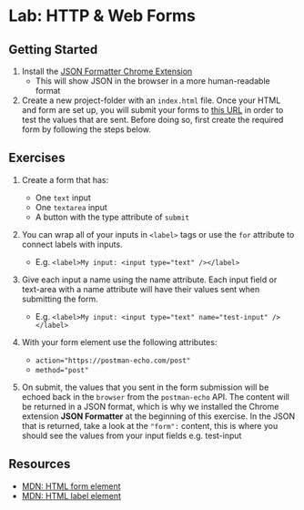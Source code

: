 # Lab: HTTP & Web Forms

## Getting Started
1. Install the [JSON Formatter Chrome Extension](https://chrome.google.com/webstore/detail/json-formatter/bcjindcccaagfpapjjmafapmmgkkhgoa?utm_source=gmail)
    * This will show JSON in the browser in a more human-readable format
2. Create a new project-folder with an `index.html` file. Once your HTML and form are set up, you will submit your forms to [this URL](https://postman-echo.com/post) in order to test the values that are sent. Before doing so, first create the required form by following the steps below.

## Exercises
1. Create a form that has:
    * One `text` input
    * One `textarea` input
    * A button with the type attribute of `submit`

2. You can wrap all of your inputs in `<label>` tags or use the `for` attribute to connect labels with inputs.
    * E.g. `<label>My input: <input type="text" /></label>`

3. Give each input a name using the name attribute. Each input field or text-area with a name attribute will have their values sent when submitting the form.
    * E.g. `<label>My input: <input type="text" name="test-input" /></label>`

4. With your form element use the following attributes:
    * `action="https://postman-echo.com/post"`
    * `method="post"`

5. On submit, the values that you sent in the form submission will be echoed back in the `browser` from the `postman-echo` API. The content will be returned in a JSON format, which is why we installed the Chrome extension **JSON Formatter** at the beginning of this exercise. In the JSON that is returned, take a look at the `"form":` content, this is where you should see the values from your input fields e.g. test-input

## Resources
* [MDN: HTML form element](https://developer.mozilla.org/en-US/docs/Web/HTML/Element/form)
* [MDN: HTML label element](https://developer.mozilla.org/en-US/docs/Web/HTML/Element/label)